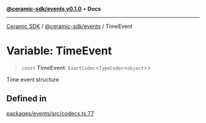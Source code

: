 [**@ceramic-sdk/events v0.1.0**](../README.md) • **Docs**

***

[Ceramic SDK](../../../README.md) / [@ceramic-sdk/events](../README.md) / TimeEvent

# Variable: TimeEvent

> `const` **TimeEvent**: `ExactCodec`\<`TypeCodec`\<`object`\>\>

Time event structure

## Defined in

[packages/events/src/codecs.ts:77](https://github.com/ceramicstudio/ceramic-sdk/blob/945faad9ebf96fe9133cf555c12887003aaa32e5/packages/events/src/codecs.ts#L77)
